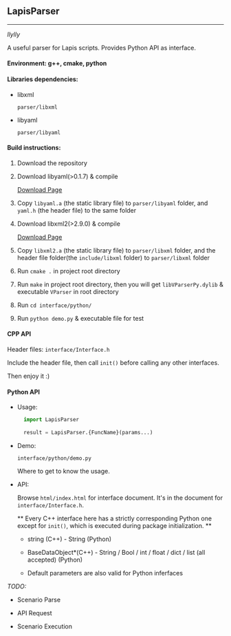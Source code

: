 ## LapisParser

------

*llylly*


A useful parser for Lapis scripts. Provides Python API as interface.

#### Environment: g++, cmake, python

#### Libraries dependencies:

+ libxml

    `parser/libxml`
    
+ libyaml

    `parser/libyaml`
    
#### Build instructions:

1. Download the repository

2. Download libyaml(>0.1.7) & compile

    [Download Page](https://github.com/yaml/libyaml)
  
3. Copy `libyaml.a` (the static library file) to `parser/libyaml` folder, 
and `yaml.h` (the header file) to the same folder

4. Download libxml2(>2.9.0) & compile

    [Download Page](http://www.xmlsoft.org/downloads.html)
   
5. Copy `libxml2.a` (the static library file) to `parser/libxml` folder,
and the header file folder(the `include/libxml` folder) to `parser/libxml` folder

6. Run `cmake .` in project root directory

7. Run `make` in project root directory, 
then you will get `libVParserPy.dylib` & executable `VParser` in root directory

8. Run `cd interface/python/`

9. Run `python demo.py` & executable file for test

#### CPP API

Header files: `interface/Interface.h`

Include the header file, then call `init()` before calling any other interfaces.

Then enjoy it :)

#### Python API

- Usage: 
    ```Python
      import LapisParser
      
      result = LapisParser.{FuncName}(params...)
    ```

- Demo:

    `interface/python/demo.py`
   
    Where to get to know the usage.

- API:

    Browse `html/index.html` for interface document. It's in the document for `interface/Interface.h`.
    
    ** Every C++ interface here has a strictly corresponding Python one except for `init()`, which is executed during package initialization. **

    + string (C++) - String (Python)
    
    + BaseDataObject*(C++) - String / Bool / int / float / dict / list (all accepted) (Python)
    
    + Default parameters are also valid for Python inferfaces
    

*TODO:*

+ Scenario Parse

+ API Request

+ Scenario Execution

